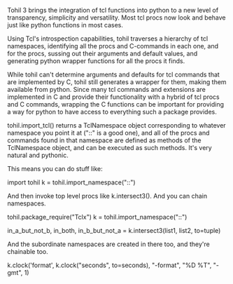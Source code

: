 

Tohil 3 brings the integration of tcl functions into python to a new level of transparency, simplicity and versatility.  Most tcl procs now look and behave just like python functions in most cases.

Using Tcl's introspection capabilities, tohil traverses a hierarchy of tcl namespaces, identifying all the procs and C-commands in each one, and for the procs, sussing out their arguments and default values, and generating python wrapper functions for all the procs it finds.

While tohil can't determine arguments and defaults for tcl commands that are implemented by C, tohil still generates a wrapper for them, making them available from python.  Since many tcl commands and extensions are implemented in C and provide their functionality with a hybrid of tcl procs and C commands, wrapping the C functions can be important for providing a way for python to have access to everything such a package provides.

tohil.import_tcl() returns a TclNamespace object corresponding to whatever namespace you point it at ("::" is a good one), and all of the procs and commands found in that namespace are defined as methods of the TclNamespace object, and can be executed as such methods.  It's very natural and pythonic.

This means you can do stuff like:

import tohil
k = tohil.import_namespace("::")

And then invoke top level procs like k.intersect3().  And you can chain namespaces.

tohil.package_require("Tclx")
k = tohil.import_namespace("::")

in_a_but_not_b, in_both, in_b_but_not_a = k.intersect3(list1, list2, to=tuple)

And the subordinate namespaces are created in there too, and they're chainable too.




k.clock('format', k.clock("seconds", to=seconds), "-format", "%D %T", "-gmt", 1)

